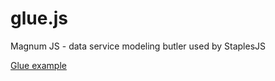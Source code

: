 glue.js
=======

Magnum JS - data service modeling butler used by StaplesJS


<a href="example.html">Glue example</a>
